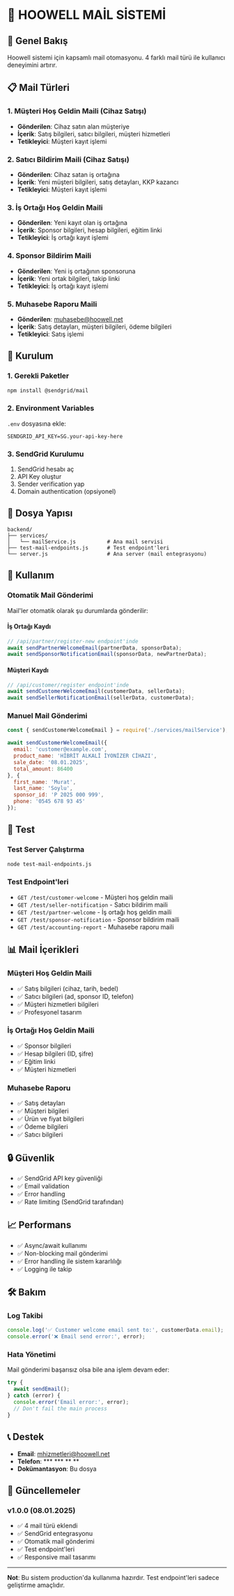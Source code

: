 # 📧 HOOWELL MAİL SİSTEMİ

## 🎯 Genel Bakış

Hoowell sistemi için kapsamlı mail otomasyonu. 4 farklı mail türü ile kullanıcı deneyimini artırır.

## 📋 Mail Türleri

### 1. **Müşteri Hoş Geldin Maili** (Cihaz Satışı)
- **Gönderilen**: Cihaz satın alan müşteriye
- **İçerik**: Satış bilgileri, satıcı bilgileri, müşteri hizmetleri
- **Tetikleyici**: Müşteri kayıt işlemi

### 2. **Satıcı Bildirim Maili** (Cihaz Satışı)
- **Gönderilen**: Cihaz satan iş ortağına
- **İçerik**: Yeni müşteri bilgileri, satış detayları, KKP kazancı
- **Tetikleyici**: Müşteri kayıt işlemi

### 3. **İş Ortağı Hoş Geldin Maili**
- **Gönderilen**: Yeni kayıt olan iş ortağına
- **İçerik**: Sponsor bilgileri, hesap bilgileri, eğitim linki
- **Tetikleyici**: İş ortağı kayıt işlemi

### 4. **Sponsor Bildirim Maili**
- **Gönderilen**: Yeni iş ortağının sponsoruna
- **İçerik**: Yeni ortak bilgileri, takip linki
- **Tetikleyici**: İş ortağı kayıt işlemi

### 5. **Muhasebe Raporu Maili**
- **Gönderilen**: muhasebe@hoowell.net
- **İçerik**: Satış detayları, müşteri bilgileri, ödeme bilgileri
- **Tetikleyici**: Satış işlemi

## 🚀 Kurulum

### 1. Gerekli Paketler
```bash
npm install @sendgrid/mail
```

### 2. Environment Variables
`.env` dosyasına ekle:
```env
SENDGRID_API_KEY=SG.your-api-key-here
```

### 3. SendGrid Kurulumu
1. SendGrid hesabı aç
2. API Key oluştur
3. Sender verification yap
4. Domain authentication (opsiyonel)

## 📁 Dosya Yapısı

```
backend/
├── services/
│   └── mailService.js          # Ana mail servisi
├── test-mail-endpoints.js      # Test endpoint'leri
└── server.js                   # Ana server (mail entegrasyonu)
```

## 🔧 Kullanım

### Otomatik Mail Gönderimi

Mail'ler otomatik olarak şu durumlarda gönderilir:

#### İş Ortağı Kaydı
```javascript
// /api/partner/register-new endpoint'inde
await sendPartnerWelcomeEmail(partnerData, sponsorData);
await sendSponsorNotificationEmail(sponsorData, newPartnerData);
```

#### Müşteri Kaydı
```javascript
// /api/customer/register endpoint'inde
await sendCustomerWelcomeEmail(customerData, sellerData);
await sendSellerNotificationEmail(sellerData, customerData);
```

### Manuel Mail Gönderimi

```javascript
const { sendCustomerWelcomeEmail } = require('./services/mailService');

await sendCustomerWelcomeEmail({
  email: 'customer@example.com',
  product_name: 'HİBRİT ALKALİ İYONİZER CİHAZI',
  sale_date: '08.01.2025',
  total_amount: 86400
}, {
  first_name: 'Murat',
  last_name: 'Soylu',
  sponsor_id: 'P 2025 000 999',
  phone: '0545 678 93 45'
});
```

## 🧪 Test

### Test Server Çalıştırma
```bash
node test-mail-endpoints.js
```

### Test Endpoint'leri
- `GET /test/customer-welcome` - Müşteri hoş geldin maili
- `GET /test/seller-notification` - Satıcı bildirim maili
- `GET /test/partner-welcome` - İş ortağı hoş geldin maili
- `GET /test/sponsor-notification` - Sponsor bildirim maili
- `GET /test/accounting-report` - Muhasebe raporu maili

## 📊 Mail İçerikleri

### Müşteri Hoş Geldin Maili
- ✅ Satış bilgileri (cihaz, tarih, bedel)
- ✅ Satıcı bilgileri (ad, sponsor ID, telefon)
- ✅ Müşteri hizmetleri bilgileri
- ✅ Profesyonel tasarım

### İş Ortağı Hoş Geldin Maili
- ✅ Sponsor bilgileri
- ✅ Hesap bilgileri (ID, şifre)
- ✅ Eğitim linki
- ✅ Müşteri hizmetleri

### Muhasebe Raporu
- ✅ Satış detayları
- ✅ Müşteri bilgileri
- ✅ Ürün ve fiyat bilgileri
- ✅ Ödeme bilgileri
- ✅ Satıcı bilgileri

## 🔒 Güvenlik

- ✅ SendGrid API key güvenliği
- ✅ Email validation
- ✅ Error handling
- ✅ Rate limiting (SendGrid tarafından)

## 📈 Performans

- ✅ Async/await kullanımı
- ✅ Non-blocking mail gönderimi
- ✅ Error handling ile sistem kararlılığı
- ✅ Logging ile takip

## 🛠️ Bakım

### Log Takibi
```javascript
console.log('✅ Customer welcome email sent to:', customerData.email);
console.error('❌ Email send error:', error);
```

### Hata Yönetimi
Mail gönderimi başarısız olsa bile ana işlem devam eder:
```javascript
try {
  await sendEmail();
} catch (error) {
  console.error('Email error:', error);
  // Don't fail the main process
}
```

## 📞 Destek

- **Email**: mhizmetleri@hoowell.net
- **Telefon**: *** *** ** **
- **Dokümantasyon**: Bu dosya

## 🔄 Güncellemeler

### v1.0.0 (08.01.2025)
- ✅ 4 mail türü eklendi
- ✅ SendGrid entegrasyonu
- ✅ Otomatik mail gönderimi
- ✅ Test endpoint'leri
- ✅ Responsive mail tasarımı

---

**Not**: Bu sistem production'da kullanıma hazırdır. Test endpoint'leri sadece geliştirme amaçlıdır.

